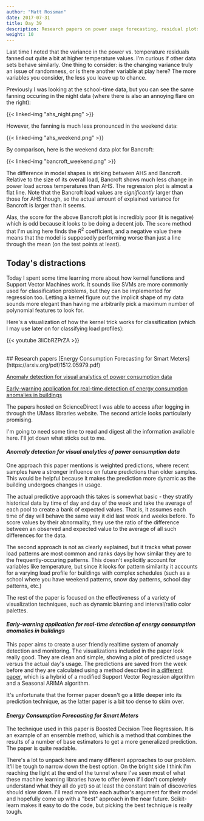 ```yaml
---
author: "Matt Rossman"
date: 2017-07-31
title: Day 39
description: Research papers on power usage forecasting, residual plots of more data sets
weight: 10
---
```


Last time I noted that the variance in the power vs. temperature residuals fanned out quite a bit at higher temperature values. I'm curious if other data sets behave similarly. One thing to consider: is the changing variance truly an issue of randomness, or is there another variable at play here? The more variables you consider, the less you leave up to chance.

Previously I was looking at the school-time data, but you can see the same fanning occuring in the night data (where there is also an annoying flare on the right):

{{< linked-img "ahs_night.png" >}}

However, the fanning is much less pronounced in the weekend data:

{{< linked-img "ahs_weekend.png" >}}

By comparison, here is the weekend data plot for Bancroft:

{{< linked-img "bancroft_weekend.png" >}}

The difference in model shapes is striking between AHS and Bancroft. Relative to the size of its overall load, Bancroft shows much less change in power load across temperatures than AHS. The regression plot is almost a flat line. Note that the Bancroft load values are *significantly* larger than those for AHS though, so the actual amount of explained variance for Bancroft is larger than it seems.

Alas, the score for the above Bancroft plot is incredibly poor (it is negative) which is odd because it looks to be doing a decent job. The `score` method that I'm using here finds the $R^2$ coefficient, and a negative value there means that the model is supposedly performing worse than just a line through the mean (on the test points at least).

## Today's distractions
Today I spent some time learning more about how kernel functions and Support Vector Machines work. It sounds like SVMs are more commonly used for classification problems, but they can be implemented for regression too. Letting a kernel figure out the implicit shape of my data sounds more elegant than having me arbitrarily pick a maximum number of polynomial features to look for.

Here's a visualization of how the kernel trick works for classification (which I may use later on for classifying load profiles):

{{< youtube 3liCbRZPrZA >}}

<br>
## Research papers
[Energy Consumption Forecasting for Smart Meters](https://arxiv.org/pdf/1512.05979.pdf)

[Anomaly detection for visual analytics of power consumption data](http://www.sciencedirect.com/science/article/pii/S0097849313001477)

[Early-warning application for real-time detection of energy consumption anomalies in buildings](http://www.sciencedirect.com/science/article/pii/S0959652617302329)

The papers hosted on ScienceDirect I was able to access after logging in through the UMass libraries website. The second article looks particularly promising.

I'm going to need some time to read and digest all the information avaliable here. I'll jot down what sticks out to me.

#### *Anomaly detection for visual analytics of power consumption data*
One approach this paper mentions is weighted predictions, where recent samples have a stronger influence on future predictions than older samples. This would be helpful because it makes the prediction more dynamic as the building undergoes changes in usage.

The actual predictive approach this takes is somewhat basic - they stratify historical data by time of day and day of the week and take the average of each pool to create a bank of expected values. That is, it assumes each time of day will behave the same way it did last week and weeks before. To score values by their abnormality, they use the ratio of the difference between an observed and expected value to the average of all such differences for the data.

The second approach is not as clearly explained, but it tracks what power load patterns are most common and ranks days by how similar they are to the frequently-occuring patterns. This doesn't explicitly account for variables like temperature, but since it looks for pattern similarity it accounts for a varying load profile for buildings with complex schedules (such as a school where you have weekend patterns, snow day patterns, school day patterns, etc.)

The rest of the paper is focused on the effectiveness of a variety of visualization techniques, such as dynamic blurring and interval/ratio color palettes.

#### *Early-warning application for real-time detection of energy consumption anomalies in buildings*
This paper aims to create a user friendly realtime system of anomaly detection and monitoring. The visualizations included in the paper look really good. They are clean and simple, showing a plot of predicted usage versus the actual day's usage. The predictions are saved from the week before and they are calculated using a method described in [a different paper](https://www.researchgate.net/publication/303132876_Time_series_analytics_using_sliding_window_metaheuristic_optimization-based_machine_learning_system_for_identifying_building_energy_consumption_patterns), which is a hybrid of a modified Support Vector Regression algorithm and a Seasonal ARIMA algorithm.

It's unfortunate that the former paper doesn't go a little deeper into its prediction technique, as the latter paper is a bit too dense to skim over.

#### *Energy Consumption Forecasting for Smart Meters*
The technique used in this paper is Boosted Decision Tree Regression. It is an example of an ensemble method, which is a method that combines the results of a number of base estimators to get a more generalized prediction. The paper is quite readable.

There's a lot to unpack here and many different approaches to our problem. It'll be tough to narrow down the best option. On the bright side I think I'm reaching the light at the end of the tunnel where I've seen most of what these machine learning libraries have to offer (even if I don't completely understand what they all do yet) so at least the constant train of discoveries should slow down. I'll read more into each author's argument for their model and hopefully come up with a "best" approach in the near future. Scikit-learn makes it easy to do the code, but picking the best technique is really tough.

